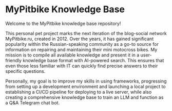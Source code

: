 # MyPitbike Knowledge Base

Welcome to the MyPitbike knowledge base repository!

This personal pet project marks the next iteration of the blog-social network MyPitbike.ru, created in 2012. Over the years, it has gained significant popularity within the Russian-speaking community as a go-to source for information on repairing and maintaining their mini motocross bikes.
My mission is to compile all available knowledge and present it in a user-friendly knowledge base format with AI-powered search. This ensures that even those less familiar with IT can quickly find precise answers to their specific questions.

Personally, my goal is to improve my skills in using frameworks, progressing from setting up a development environment and launching a local project to establishing a CI/CD pipeline for deploying to a live server, while also creating a comprehensive knowledge base to train an LLM and function as a Q&A Telegram chat bot.
